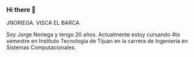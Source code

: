 ### Hi there 👋

JNORIEGA.
VISCA EL BARCA

Soy Jorge Noriega y tengo 20 años. Actualmente estoy cursando 4to semestre en Instituto Tecnologia de Tijuan en la carrera de Ingenieria en Sistemas Computacionales.

<!--
**NoriegaHernandez/NoriegaHernandez** is a ✨ _special_ ✨ repository because its `README.md` (this file) appears on your GitHub profile.
Here are some ideas to get you started:

- 🔭 I’m currently working on ...
- 🌱 I’m currently learning ...
- 👯 I’m looking to collaborate on ...
- 🤔 I’m looking for help with ...
- 💬 Ask me about ...
- 📫 How to reach me: ...
- 😄 Pronouns: ...
- ⚡ Fun fact: ...
-->
